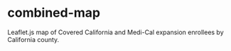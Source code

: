 # combined-map
Leaflet.js map of Covered California and Medi-Cal expansion enrollees by California county.
